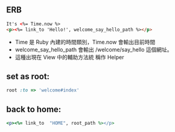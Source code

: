 ## ERB
```html
It's <%= Time.now %>
<p><%= link_to 'Hello!', welcome_say_hello_path %></p>
```
+ Time 是 Ruby 內建的時間類別，Time.now 會輸出目前時間
+ welcome_say_hello_path 會輸出 /welcome/say_hello 這個網址。
+ 這種出現在 View 中的輔助方法統 稱作 Helper

## set as root:
```rb
root :to => 'welcome#index'
```
## back to home:
```rb
<p><%= link_to  "HOME", root_path %></p>
```
